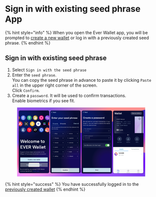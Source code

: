 # Sign in with existing seed phrase App

{% hint style="info" %}
When you open the Ever Wallet app, you will be prompted to [create a new wallet](../creating-a-new-wallet/creating-a-new-wallet-app.md) or log in with a previously created seed phrase.
{% endhint %}

## Sign in with existing seed phrase

1. Select `Sign in with the seed phrase`
2. Enter the `seed phrase`. \
   You can copy the seed phrase in advance to paste it by clicking `Paste all` in the upper right corner of the screen. \
   Click `Confirm`.
3. Create a `password`. It will be used to confirm transactions. \
   Enable biometrics if you see fit.

<figure><img src="../../../.gitbook/assets/image (11).png" alt=""><figcaption></figcaption></figure>

{% hint style="success" %}
You have successfully logged in to the [previously created wallet](../creating-a-new-wallet/creating-a-new-wallet-app.md)
{% endhint %}
